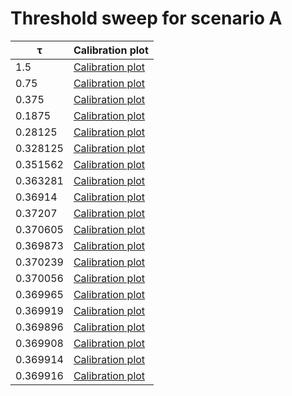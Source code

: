 # Threshold sweep for scenario A

| τ | Calibration plot |
| --- | --- |
| 1.5 | [Calibration plot](./tau_1.5/A_gate_calibration.png) |
| 0.75 | [Calibration plot](./tau_0.75/A_gate_calibration.png) |
| 0.375 | [Calibration plot](./tau_0.375/A_gate_calibration.png) |
| 0.1875 | [Calibration plot](./tau_0.1875/A_gate_calibration.png) |
| 0.28125 | [Calibration plot](./tau_0.28125/A_gate_calibration.png) |
| 0.328125 | [Calibration plot](./tau_0.328125/A_gate_calibration.png) |
| 0.351562 | [Calibration plot](./tau_0.351562/A_gate_calibration.png) |
| 0.363281 | [Calibration plot](./tau_0.363281/A_gate_calibration.png) |
| 0.36914 | [Calibration plot](./tau_0.36914/A_gate_calibration.png) |
| 0.37207 | [Calibration plot](./tau_0.37207/A_gate_calibration.png) |
| 0.370605 | [Calibration plot](./tau_0.370605/A_gate_calibration.png) |
| 0.369873 | [Calibration plot](./tau_0.369873/A_gate_calibration.png) |
| 0.370239 | [Calibration plot](./tau_0.370239/A_gate_calibration.png) |
| 0.370056 | [Calibration plot](./tau_0.370056/A_gate_calibration.png) |
| 0.369965 | [Calibration plot](./tau_0.369965/A_gate_calibration.png) |
| 0.369919 | [Calibration plot](./tau_0.369919/A_gate_calibration.png) |
| 0.369896 | [Calibration plot](./tau_0.369896/A_gate_calibration.png) |
| 0.369908 | [Calibration plot](./tau_0.369908/A_gate_calibration.png) |
| 0.369914 | [Calibration plot](./tau_0.369914/A_gate_calibration.png) |
| 0.369916 | [Calibration plot](./tau_0.369916/A_gate_calibration.png) |
